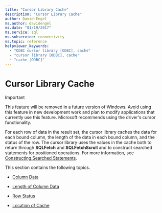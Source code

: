 ```yaml
---
title: "Cursor Library Cache"
description: "Cursor Library Cache"
author: David-Engel
ms.author: davidengel
ms.date: "01/19/2017"
ms.service: sql
ms.subservice: connectivity
ms.topic: reference
helpviewer_keywords:
  - "ODBC cursor library [ODBC], cache"
  - "cursor library [ODBC], cache"
  - "cache [ODBC]"
---
```

# Cursor Library Cache
> [!IMPORTANT]  
>  This feature will be removed in a future version of Windows. Avoid using this feature in new development work and plan to modify applications that currently use this feature. Microsoft recommends using the driver's cursor functionality.  
  
 For each row of data in the result set, the cursor library caches the data for each bound column, the length of the data in each bound column, and the status of the row. The cursor library uses the values in the cache both to return through **SQLFetch** and **SQLFetchScroll** and to construct searched statements for positioned operations. For more information, see [Constructing Searched Statements](../../../odbc/reference/appendixes/constructing-searched-statements.md).  
  
 This section contains the following topics.  
  
-   [Column Data](../../../odbc/reference/appendixes/column-data.md)  
  
-   [Length of Column Data](../../../odbc/reference/appendixes/length-of-column-data.md)  
  
-   [Row Status](../../../odbc/reference/appendixes/row-status.md)  
  
-   [Location of Cache](../../../odbc/reference/appendixes/location-of-cache.md)
